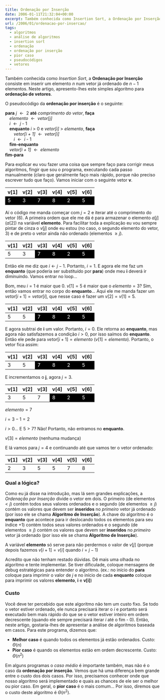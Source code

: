 ```yaml
---
title: Ordenação por Inserção
date: 2006-01-11T21:32:04+00:00
excerpt: Também conhecida como Insertion Sort, a Ordenação por Inserção consiste em inserir um elemento N num vetor já ordenado de N-1 elementos. Neste artigo, apresento-lhes este simples algoritmo para ordenação de vetores.
url: /2006/01/ordenacao-por-insercao/
tags:
  - algoritmos
  - análise de algoritmos
  - insertion sort
  - ordenação
  - ordenação por inserção
  - pior caso
  - pseudocódigos
  - vetores
---
```


Também conhecida como _Insertion Sort_, a **Ordenação por Inserção** consiste em inserir um elemento $n$ num vetor já ordenado de $n-1$ elementos. Neste artigo, apresento-lhes este simples algoritmo para **ordenação de vetores**.

O pseudocódigo da **ordenação por inserção** é o seguinte:

**para** _j_ $\leftarrow{}$ 2 **até** _comprimento do vetor_, **faça**  
 &emsp;_elemento_ $\leftarrow{}$ _vetor[j]_  
 &emsp;_i_ $\leftarrow{}$ _j_ - 1  
 &emsp;**enquanto** _i_ > 0 e _vetor[i]_ > _elemento_, **faça**  
 &emsp;&emsp;_vetor[i + 1]_ $\leftarrow{}$ _vetor[i]_  
 &emsp;&emsp;_i_ $\leftarrow{}$ _i_ - 1  
 &emsp;**fim-enquanto**  
 &emsp;_vetor[i + 1]_ $\leftarrow{}$ _elemento_  
**fim-para**

<style>.preto{background:#000;color:#fff;}</style>

Para explicar eu vou fazer uma coisa que sempre faço para corrigir meus algoritmos, fingir que sou o programa, executando cada passo manualmente (claro que geralmente faço mais rápido, porque não preciso escrever tudo que faço). Vamos iniciar com o seguinte vetor **v**.

<table>
  <thead>
    <tr>
      <th>
        v[1]
      </th>
      <th>
        v[2]
      </th>
      <th>
        v[3]
      </th>
      <th>
        v[4]
      </th>
      <th>
        v[5]
      </th>
      <th>
        v[6]
      </th>
    </tr>
  </thead>
  <tbody>
    <tr>
      <td class="preto">
        5
      </td>
      <td class="preto">
        3
      </td>
      <td class="preto">
        7
      </td>
      <td class="preto">
        8
      </td>
      <td class="preto">
        2
      </td>
      <td class="preto">
        5
      </td>
    </tr>
  </tbody>
</table>

Aí o código me manda começar com $j=2$ e iterar até o comprimento do vetor (6). A primeira ordem que ele me dá é para armazenar o elemento $a[j]$ ($a[2]$) na variável **elemento**. Para facilitar toda a explicação eu vou sempre pintar de cinza o $v[j]$ onde eu estou (no caso, o segundo elemento do vetor, 3) e de preto o vetor ainda não ordenado (elementos $\geq{}j$).

<table>
  <thead>
    <tr>
      <th>
        v[1]
      </th>
      <th>
        v[2]
      </th>
      <th>
        v[3]
      </th>
      <th>
        v[4]
      </th>
      <th>
        v[5]
      </th>
      <th>
        v[6]
      </th>
    </tr>
  </thead>
  <tbody>
    <tr>
      <td>
        5
      </td>
      <td class="cinza">
        3
      </td>
      <td class="preto">
        7
      </td>
      <td class="preto">
        8
      </td>
      <td class="preto">
        2
      </td>
      <td class="preto">
        5
      </td>
    </tr>
  </tbody>
</table>

Então ele me diz que $i \leftarrow{} j-1$. Portanto, $i=1$. E agora ele me faz um **enquanto** (que poderia ser substituído por **para**) onde meu **i** deverá ir diminuindo. Vamos entrar no loop…

Bom, meu $i = 1$ é maior que 0. $v[1]=5$ é maior que o $elemento=3$? Sim, então vamos entrar no corpo do **enquanto**… Aqui ele me manda fazer um $vetor[i+1] = vetor[i]$, que nesse caso é fazer um $v[2]=v[1]=5$.

<table>
  <thead>
    <tr>
      <th>
        v[1]
      </th>
      <th>
        v[2]
      </th>
      <th>
        v[3]
      </th>
      <th>
        v[4]
      </th>
      <th>
        v[5]
      </th>
      <th>
        v[6]
      </th>
    </tr>
  </thead>
  <tbody>
    <tr>
      <td>
        5
      </td>
      <td class="cinza">
        5
      </td>
      <td class="preto">
        7
      </td>
      <td class="preto">
        8
      </td>
      <td class="preto">
        2
      </td>
      <td class="preto">
        5
      </td>
    </tr>
  </tbody>
</table>

E agora subtrai de **i** um valor. Portanto, $i=0$. Ele retorna ao **enquanto**, mas agora não satisfazemos a condição $i>0$, por isso saímos do **enquanto**. Então ele pede para $vetor[i+1]=elemento$ ($v[1]=elemento$). Portanto, o vetor fica assim:

<table>
  <thead>
    <tr>
      <th>
        v[1]
      </th>
      <th>
        v[2]
      </th>
      <th>
        v[3]
      </th>
      <th>
        v[4]
      </th>
      <th>
        v[5]
      </th>
      <th>
        v[6]
      </th>
    </tr>
  </thead>
  <tbody>
    <tr>
      <td>
        3
      </td>
      <td>
        5
      </td>
      <td class="preto">
        7
      </td>
      <td class="preto">
        8
      </td>
      <td class="preto">
        2
      </td>
      <td class="preto">
        5
      </td>
    </tr>
  </tbody>
</table>

E incrementamos o **j**, agora $j=3$.

<table>
  <thead>
    <tr>
      <th>
        v[1]
      </th>
      <th>
        v[2]
      </th>
      <th>
        v[3]
      </th>
      <th>
        v[4]
      </th>
      <th>
        v[5]
      </th>
      <th>
        v[6]
      </th>
    </tr>
  </thead>
  <tbody>
    <tr>
      <td>
        3
      </td>
      <td>
        5
      </td>
      <td class="cinza">
        7
      </td>
      <td class="preto">
        8
      </td>
      <td class="preto">
        2
      </td>
      <td class="preto">
        5
      </td>
    </tr>
  </tbody>
</table>

$elemento = 7$

$i = 3-1 = 2$

$i > 0$… E $5 > 7$? Não! Portanto, não entramos no **enquanto**.

$v[3] = elemento$ (nenhuma mudança)

E lá vamos para $j=4$ e continuando até que vamos ter o vetor ordenado:

<table>
  <thead>
    <tr>
      <th>
        v[1]
      </th>
      <th>
        v[2]
      </th>
      <th>
        v[3]
      </th>
      <th>
        v[4]
      </th>
      <th>
        v[5]
      </th>
      <th>
        v[6]
      </th>
    </tr>
  </thead>
  <tbody>
    <tr>
      <td>
        2
      </td>
      <td>
        3
      </td>
      <td>
        5
      </td>
      <td>
        5
      </td>
      <td>
        7
      </td>
      <td>
        8
      </td>
    </tr>
  </tbody>
</table>

### Qual a lógica?

Como eu já disse na introdução, mas lá sem grandes explicações, a _Ordenação por Inserção_ divide o vetor em dois. O primeiro (de elementos $< j$) contém todos seus valores ordenados e o segundo (de elementos $\geq{} j$) contém os valores que devem ser <strong>inseridos</strong> no <em>primeiro</em> vetor já ordenado (por isso ele se chama <strong>Algoritmo de Inserção</strong>). A chave do algoritmo é o <strong>enquanto</strong> que acontece para ir deslocando todos os elementos para seu índice $+1$) contém todos seus valores ordenados e o segundo (de elementos $\geq{}j$) contém os valores que devem ser <strong>inseridos</strong> no <em>primeiro</em> vetor já ordenado (por isso ele se chama <strong>Algoritmo de Inserção</strong>).

A variável **elemento** só serve para não perdermos o valor de $v[j]$ (porque depois fazemos $v[i+1]=v[i]$ quando $i=j-1$)

Acredito que não tenham restado dúvidas. Dê mais uma olhada no algoritmo e tente implementar. Se tiver dificulade, coloque mensagens de debug estratégicas para entender o algoritmo. (ex.: no início do **para** coloque para imprimir o valor de _j_ e no início de cada **enquanto** coloque para imprimir os valores **elemento**, **i** e **v[i]**)

### Custo

Você deve ter percebido que este algoritmo não tem um custo fixo. Se todo o vetor estiver ordenado, ele nunca precisará iterar o $i$ e portanto será executado bem mais rápido do que se o vetor estiver inteiro em ordem decrescente (quando ele sempre precisará iterar $i$ até o fim - 0). Então, neste artigo, gostaria-lhes de apresentar a análise de algoritmos baseada em casos. Para este programa, dizemos que:

- **Melhor caso** é quando todos os elementos já estão ordenados. Custo: $\Theta{}(n)$
- **Pior caso** é quando os elementos estão em ordem decrescente. Custo: $\Theta{}(n^{2})$

Em alguns programas o _caso médio_ é importante também, mas não é o caso da **ordenação por inserção**. Vemos que há uma diferença bem grande entre o custo dos dois casos. Por isso, precisamos conhecer onde que nosso algoritmo será implementado e quais as chances de ele ser o melhor ou pior caso. Em geral, o **pior caso** é o mais comum... Por isso, diremos que o custo deste algoritmo é $\Theta{}(n^{2})$.
